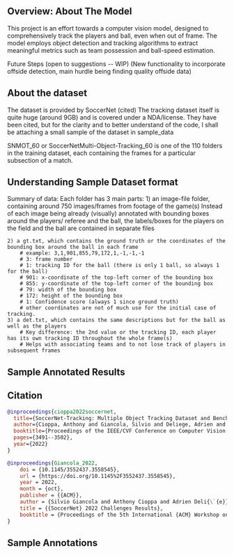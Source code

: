 ##  Overview: About The Model
This project is an effort towards a computer vision model, designed to comprehensively track the players and ball, even when out of frame. The model employs object detection and tracking algorithms to extract meaningful metrics such as team possession and ball-speed estimation.

Future Steps (open to suggestions -- WIP)
    (New functionality to incorporate offside detection, main hurdle being finding quality offside data)

## About the dataset
The dataset is provided by SoccerNet (cited)
The tracking dataset itself is quite huge (around 9GB) and is covered under a NDA/license.
They have been cited, but for the clarity and to better understand of the code, I shall be attaching a small sample of the dataset in sample_data

SNMOT_60 or SoccerNetMulti-Object-Tracking_60 is one of the 110 folders in the training dataset, each containing the frames for a particular subsection of a match.

## Understanding Sample Dataset format
Summary of data:
Each folder has 3 main parts: 
    1) an image-file folder, containing around 750 images/frames from footage of the game(s)
    Instead of each image being already (visually) annotated with bounding boxes around the players/ referee and the ball,
    the labels/boxes for the players on the field and the ball are contained in separate files

    2) a gt.txt, which contains the ground truth or the coordinates of the bounding box around the ball in each frame
        # example: 3,1,901,855,79,172,1,-1,-1,-1
        # 3: frame number
        # 1: tracking ID for the ball (there is only 1 ball, so always 1 for the ball)
        # 901: x-coordinate of the top-left corner of the bounding box
        # 855: y-coordinate of the top-left corner of the bounding box
        # 79: width of the bounding box
        # 172: height of the bounding box
        # 1: Confidence score (always 1 since ground truth)
        # other coordinates are not of much use for the initial case of tracking.
    3) a det.txt, which contains the same descriptions but for the ball as well as the players
        # Key difference: the 2nd value or the tracking ID, each player has its own tracking ID throughout the whole frame(s)
        # Helps with associating teams and to not lose track of players in subsequent frames
## Sample Annotated Results


## Citation

```bibtex
@inproceedings{cioppa2022soccernet,
  title={SoccerNet-Tracking: Multiple Object Tracking Dataset and Benchmark in Soccer Videos},
  author={Cioppa, Anthony and Giancola, Silvio and Deliege, Adrien and Kang, Le and Zhou, Xin and Cheng, Zhiyu and Ghanem, Bernard and Van Droogenbroeck, Marc},
  booktitle={Proceedings of the IEEE/CVF Conference on Computer Vision and Pattern Recognition},
  pages={3491--3502},
  year={2022}
}
```

```bibtex
@inproceedings{Giancola_2022,
	doi = {10.1145/3552437.3558545},
	url = {https://doi.org/10.1145%2F3552437.3558545},
	year = 2022,
	month = {oct},
	publisher = {{ACM}},
	author = {Silvio Giancola and Anthony Cioppa and Adrien Deli{\`{e}}ge and Floriane Magera and Vladimir Somers and Le Kang and Xin Zhou and Olivier Barnich and Christophe De Vleeschouwer and Alexandre Alahi and Bernard Ghanem and Marc Van Droogenbroeck and Abdulrahman Darwish and Adrien Maglo and Albert Clap{\'{e}}s and Andreas Luyts and Andrei Boiarov and Artur Xarles and Astrid Orcesi and Avijit Shah and Baoyu Fan and Bharath Comandur and Chen Chen and Chen Zhang and Chen Zhao and Chengzhi Lin and Cheuk-Yiu Chan and Chun Chuen Hui and Dengjie Li and Fan Yang and Fan Liang and Fang Da and Feng Yan and Fufu Yu and Guanshuo Wang and H. Anthony Chan and He Zhu and Hongwei Kan and Jiaming Chu and Jianming Hu and Jianyang Gu and Jin Chen and Jo{\~{a}}o V. B. Soares and Jonas Theiner and Jorge De Corte and Jos{\'{e}} Henrique Brito and Jun Zhang and Junjie Li and Junwei Liang and Leqi Shen and Lin Ma and Lingchi Chen and Miguel Santos Marques and Mike Azatov and Nikita Kasatkin and Ning Wang and Qiong Jia and Quoc Cuong Pham and Ralph Ewerth and Ran Song and Rengang Li and Rikke Gade and Ruben Debien and Runze Zhang and Sangrok Lee and Sergio Escalera and Shan Jiang and Shigeyuki Odashima and Shimin Chen and Shoichi Masui and Shouhong Ding and Sin-wai Chan and Siyu Chen and Tallal El-Shabrawy and Tao He and Thomas B. Moeslund and Wan-Chi Siu and Wei Zhang and Wei Li and Xiangwei Wang and Xiao Tan and Xiaochuan Li and Xiaolin Wei and Xiaoqing Ye and Xing Liu and Xinying Wang and Yandong Guo and Yaqian Zhao and Yi Yu and Yingying Li and Yue He and Yujie Zhong and Zhenhua Guo and Zhiheng Li},
	title = {{SoccerNet} 2022 Challenges Results},
	booktitle = {Proceedings of the 5th International {ACM} Workshop on Multimedia Content Analysis in Sports}
}
```

## Sample Annotations